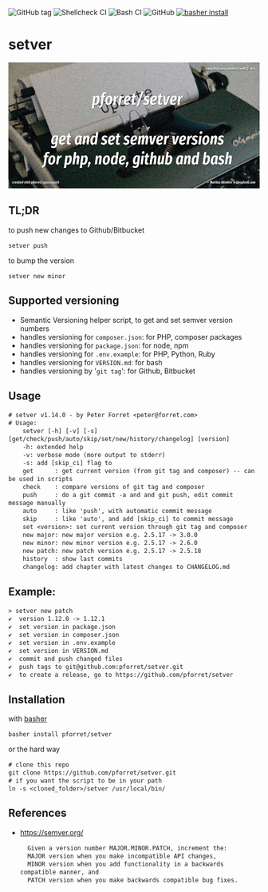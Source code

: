![GitHub tag](https://img.shields.io/github/v/tag/pforret/setver)
![Shellcheck CI](https://github.com/pforret/setver/workflows/Shellcheck%20CI/badge.svg)
![Bash CI](https://github.com/pforret/setver/workflows/Bash%20CI/badge.svg)
![GitHub](https://img.shields.io/github/license/pforret/setver)
[![basher install](https://img.shields.io/badge/basher-install-white?logo=gnu-bash&style=flat)](https://basher.gitparade.com/package/)

# setver
![setver logo](setver.jpg)

## TL;DR

to push new changes to Github/Bitbucket

    setver push
    
to bump the version 

    setver new minor
    
## Supported versioning 

* Semantic Versioning helper script, to get and set semver version numbers
* handles versioning for `composer.json`: for PHP, composer packages
* handles versioning for `package.json`: for node, npm
* handles versioning for `.env.example`: for PHP, Python, Ruby
* handles versioning for `VERSION.md`: for bash
* handles versioning by '`git tag`': for Github, Bitbucket

## Usage
```
# setver v1.14.0 - by Peter Forret <peter@forret.com>
# Usage:
    setver [-h] [-v] [-s] [get/check/push/auto/skip/set/new/history/changelog] [version]
    -h: extended help
    -v: verbose mode (more output to stderr)
    -s: add [skip_ci] flag to
    get      : get current version (from git tag and composer) -- can be used in scripts
    check    : compare versions of git tag and composer
    push     : do a git commit -a and and git push, edit commit message manually
    auto     : like 'push', with automatic commit message
    skip     : like 'auto', and add [skip_ci] to commit message
    set <version>: set current version through git tag and composer
    new major: new major version e.g. 2.5.17 -> 3.0.0
    new minor: new minor version e.g. 2.5.17 -> 2.6.0
    new patch: new patch version e.g. 2.5.17 -> 2.5.18
    history  : show last commits
    changelog: add chapter with latest changes to CHANGELOG.md
```

## Example:

    > setver new patch   
    ✔  version 1.12.0 -> 1.12.1
    ✔  set version in package.json
    ✔  set version in composer.json
    ✔  set version in .env.example
    ✔  set version in VERSION.md
    ✔  commit and push changed files
    ✔  push tags to git@github.com:pforret/setver.git
    ✔  to create a release, go to https://github.com/pforret/setver


## Installation

with [basher](https://github.com/basherpm/basher)

    basher install pforret/setver

or the hard way

    # clone this repo
    git clone https://github.com/pforret/setver.git
    # if you want the script to be in your path
    ln -s <cloned_folder>/setver /usr/local/bin/

## References
* https://semver.org/

		Given a version number MAJOR.MINOR.PATCH, increment the:
		MAJOR version when you make incompatible API changes,
		MINOR version when you add functionality in a backwards compatible manner, and
		PATCH version when you make backwards compatible bug fixes.
